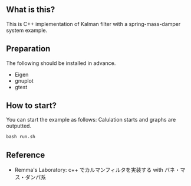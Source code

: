 ## What is this?
This is C++ implementation of Kalman filter with a spring-mass-damper system example.

## Preparation
The following should be installed in advance.
- Eigen
- gnuplot
- gtest

## How to start?
You can start the example as follows: Calulation starts and graphs are outputted.
```
bash run.sh
```

## Reference
- Remma's Laboratory: c++ でカルマンフィルタを実装する with バネ・マス・ダンパ系 